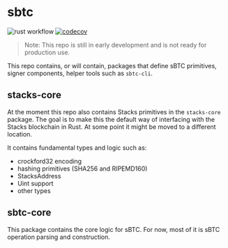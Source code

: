 # sbtc

![rust workflow](https://github.com/stacks-network/sbtc/actions/workflows/rust.yml/badge.svg)
[![codecov](https://codecov.io/github/stacks-network/sbtc/branch/master/graph/badge.svg?token=2sbE9YLwT6)](https://codecov.io/github/stacks-network/sbtc)

> Note: This repo is still in early development and is not ready for production use.

This repo contains, or will contain, packages that define sBTC primitives, signer components, helper tools such as `sbtc-cli`.

## stacks-core

At the moment this repo also contains Stacks primitives in the `stacks-core` package. The goal is to make this the default way of interfacing with the Stacks blockchain in Rust. At some point it might be moved to a different location.

It contains fundamental types and logic such as:

- crockford32 encoding
- hashing primitives (SHA256 and RIPEMD160)
- StacksAddress
- Uint support
- other types

## sbtc-core

This package contains the core logic for sBTC. For now, most of it is sBTC operation parsing and construction.
